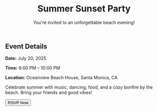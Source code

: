 <!DOCTYPE html>
<html lang="en">
<head>
  <meta charset="UTF-8" />
  <meta name="viewport" content="width=device-width, initial-scale=1.0" />
  <title>Summer Sunset Party</title>
  <link rel="stylesheet" href="styles.css" />
</head>
<body>
  <header>
    <h1>Summer Sunset Party</h1>
    <p>You're invited to an unforgettable beach evening!</p>
  </header>

  <section class="event-details">
    <h2>Event Details</h2>
    <p><strong>Date:</strong> July 20, 2025</p>
    <p><strong>Time:</strong> 6:00 PM – 10:00 PM</p>
    <p><strong>Location:</strong> Oceanview Beach House, Santa Monica, CA</p>
  </section>

  <section class="description">
    <p>Celebrate summer with music, dancing, food, and a cozy bonfire by the beach. Bring your friends and good vibes!</p>
  </section>

  <footer>
    <button class="rsvp-button">RSVP Now</button>
  </footer>
</body>
</html>
